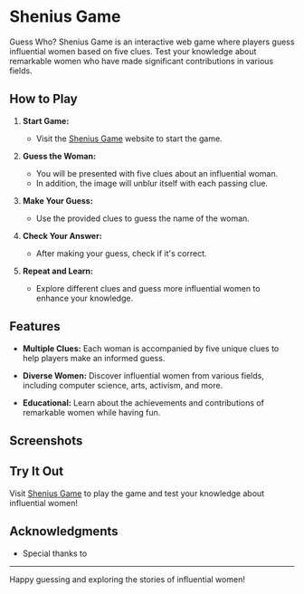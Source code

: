 # Shenius Game

Guess Who? Shenius Game is an interactive web game where players guess influential women based on five clues. Test your knowledge about remarkable women who have made significant contributions in various fields.

## How to Play

1. **Start Game:**
   - Visit the [Shenius Game](#) website to start the game.

2. **Guess the Woman:**
   - You will be presented with five clues about an influential woman.
   - In addition, the image will unblur itself with each passing clue.

3. **Make Your Guess:**
   - Use the provided clues to guess the name of the woman.

4. **Check Your Answer:**
   - After making your guess, check if it's correct.

5. **Repeat and Learn:**
   - Explore different clues and guess more influential women to enhance your knowledge.

## Features

- **Multiple Clues:** Each woman is accompanied by five unique clues to help players make an informed guess.

- **Diverse Women:** Discover influential women from various fields, including computer science, arts, activism, and more.

- **Educational:** Learn about the achievements and contributions of remarkable women while having fun.

## Screenshots


## Try It Out

Visit [Shenius Game](#) to play the game and test your knowledge about influential women!


## Acknowledgments

- Special thanks to 

---

Happy guessing and exploring the stories of influential women!